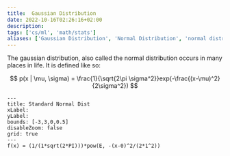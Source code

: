 ```yaml
---
title:  Gaussian Distribution
date: 2022-10-16T02:26:16+02:00
description: 
tags: ['cs/ml', 'math/stats']
aliases: ['Gaussian Distribution', 'Normal Distribution', 'normal distribution']
---
```


The gaussian distribution, also called the normal distribution occurs in many places in life. It is defined like so:

$$
p(x | \mu, \sigma) = \frac{1}{\sqrt{2\pi \sigma^2}}exp(-\frac{(x-\mu)^2}{2\sigma^2})
$$



```functionplot
---
title: Standard Normal Dist
xLabel: 
yLabel: 
bounds: [-3,3,0,0.5]
disableZoom: false
grid: true
---
f(x) = (1/(1*sqrt(2*PI)))*pow(E, -(x-0)^2/(2*1^2))
```
